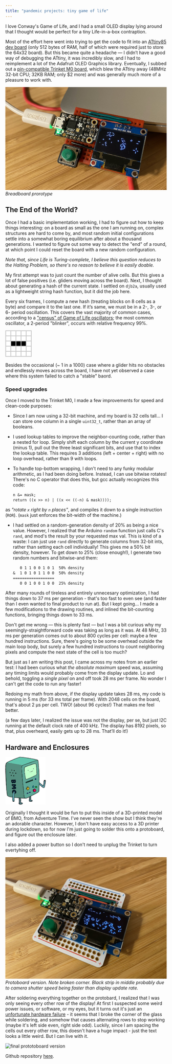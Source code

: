 ```yaml
---
title: "pandemic projects: tiny game of life"
---
```


I love Conway's Game of Life, and I had a small OLED display lying around that I thought would be perfect for a tiny Life-in-a-box contraption.

Most of the effort here went into trying to get the code to fit into an [ATtiny85 dev board][1] (only 512 bytes of RAM, half of which were required just to store the 64x32 board). But this became quite a headache — I didn’t have a good way of debugging the ATtiny, it was incredibly slow, and I had to reimplement a lot of the Adafruit OLED Graphics library. Eventually, I subbed out a [pin-compatible Trinket M0 board][2], which blew the ATtiny away (48MHz 32-bit CPU; 32KB RAM; only \$2 more) and was generally much more of a pleasure to work with.

![breadboard protoype](/assets/img/life-breadboard.jpeg)
*Breadboard prorotype*

## The End of the World?

Once I had a basic implementation working, I had to figure out how to keep things interesting: on a board as small as the one I am running on, complex structures are hard to come by, and most random initial configurations settle into a somewhat boring equilibrium after about a thousand generations. I wanted to figure out some way to detect the "end" of a round, at which point I could reset the board with a new random configuration.

*Note that, since Life is Turing-complete, I believe this question reduces to the Halting Problem, so there's no reason to believe it is easily doable.*

My first attempt was to just count the number of alive cells. But this gives a lot of false positives (i.e. gliders moving across the board). Next, I thought about generating a hash of the current state. I settled on `djb2a`, usually used as a lightweight string hash function, but it did the job here.

Every six frames, I compute a new hash (treating blocks on 8 cells as a byte) and compare it to the last one. If it’s same, we must be in a 2-, 3-, or 6- period oscillation. This covers the vast majority of common cases, according to a ["census" of Game of Life oscillators][3]; the most common oscillator, a 2-period "blinker", occurs with relative frequency 99%.

![blinker oscillator animation](/assets/img/life-blinker.gif)

Besides the occasional (~ 1 in a 1000) case where a glider hits no obstacles and endlessly moves across the board, I have not yet observed a case where this system failed to catch a "stable" baord.

### Speed upgrades

Once I moved to the Trinket M0, I made a few improvements for speed and clean-code purposes:

- Since I am now using a 32-bit machine, and my board is 32 cells tall... I can store one column in a single `uint32_t`, rather than an array of booleans.

- I used lookup tables to improve the neighbor-counting code, rather than a nested for loop. Simply shift each column by the current y coordinate (minus 1), pull out the three least significant bits, and use that to index the lookup table. This requires 3 additions (left + center + right) with no loop overhead, rather than 9 with loops.

- To handle top-bottom wrapping, I don't need to any funky modular arithmetic, as I had been doing before. Instead, I can use bitwise rotates! There's no C operator that does this, but gcc actually recognizes this code:
    ```
    n &= mask;
    return ((x >> n) | ((x << ((-n) & mask))));
    ```
as *"rotate `x` right by `n` places"*, and compiles it down to a single instruction (`ROR`). (`mask` just enforces the bit-width of the machine.)

- I had settled on a random-generation density of 20% as being a nice value. However, I realized that the Arduino `random` function just calls C's `rand`, and mod's the result by your requested max val. This is kind of a waste: I can just use `rand` directly to generate columns from 32-bit ints, rather than setting each cell individually! This gives me a 50% bit density, however. To get down to 25% (close enough!), I generate two random numbers and bitwise-and them:

    ```
       0 1 1 0 0 1 0 1  50% density
    &  1 0 1 0 1 1 0 0  50% density
    ==================
       0 0 1 0 0 1 0 0  25% density
    ```

After many rounds of tireless and entirely unnecesary optimization, I had things down to 37 ms per generation - that's too fast to even see (and faster than I even wanted to final product to run at). But I kept going... I made a few modifications to the drawing routines, and inlined the bit-counting functions, bringing things down to 33 ms.

Don't get me wrong — this is plenty fast — but I was a bit curious why my seemingly-straightforward code was taking as long as it was. At 48 MHz, 33 ms per generation comes out to about 800 cycles per cell: maybe a few hundred instructions. Sure, there's going to be some overhead outside the main loop body, but surely a few hundred instructions to count neighboring pixels and compute the next state of the cell is too much?

But just as I am writing this post, I came across my notes from an earlier test: I had been curious what *the absolute maximum* speed was, assuming any timing limits would probably come from the display update. Lo and behold, toggling a *single pixel* on and off took 28 ms per frame. No wonder I can't get the code to run any faster!

Redoing my math from above, if the display update takes 28 ms, my code is running in 5 ms (for 33 ms total per frame). With 2048 cells on the board, that's about 2 µs per cell. TWO! (about 96 cycles!) That makes me feel better.

(a few days later, I realized the issue was not the display, per se, but just I2C running at the default clock rate of 400 kHz. The display has 8192 pixels, so that, plus overheard, easily gets up to 28 ms. That’ll do it!)

## Hardware and Enclosures

<img src="/assets/img/life-bmo.png" alt="adventure time BMO" width="25%"/>

Originally I thought it would be fun to put this inside of a 3D-printed model of BMO, from Adventure Time. I've never seen the show but I think they're an adorable character. However, I don't have easy access to a 3D printer during lockdown, so for now I'm just going to solder this onto a protoboard, and figure out the enclosure later.

I also added a power button so I don't need to unplug the Trinket to turn
evertyhing off.

![final prototoboard version](/assets/img/life-final.jpeg)
*Protoboard version. Note broken corner. Black strip in middle probably due to camera shutter speed being faster than display update rate.*

After soldering everything together on the protobard, I realized that I was only seeing every other row of the display! At first I suspected some weird power issues, or software, or my eyes, but it turns out it's just an [unfortunate hardware failure][5] - it seems that I broke the corner of the glass while soldering, and somehow that causes alternating rows to stop working (maybe it's left side even, right side odd). Luckily, since I am spacing the cells out every other row, this doesn't have a huge impact - just the text looks a little weird. But I can live with it.

![final prototoboard version](/assets/img/life-final-animated.gif)

Github repository [here][4].

[1]: https://www.adafruit.com/product/1501
[2]: https://www.adafruit.com/product/3500
[3]: https://www.conwaylife.com/wiki/List_of_common_oscillators
[4]: https://github.com/elimbaum/trinket-life
[5]: https://github.com/ThingPulse/esp8266-oled-ssd1306/issues/179